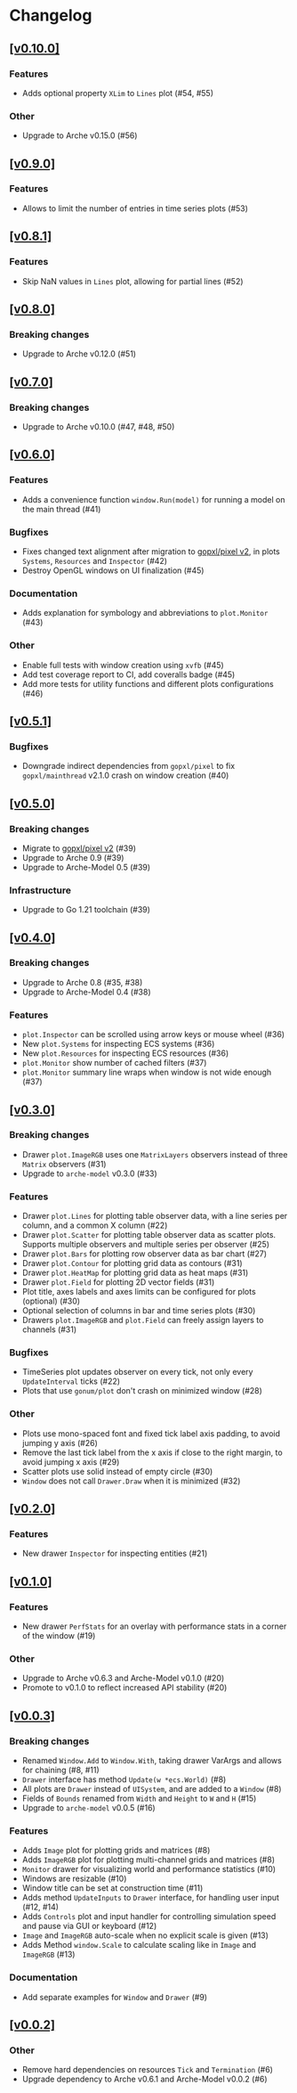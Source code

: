 # Changelog

## [[v0.10.0]](https://github.com/mlange-42/arche-pixel/compare/v0.9.0...v0.10.0)

### Features

* Adds optional property `XLim` to `Lines` plot (#54, #55)

### Other

* Upgrade to Arche v0.15.0 (#56)

## [[v0.9.0]](https://github.com/mlange-42/arche-pixel/compare/v0.8.1...v0.9.0)

### Features

* Allows to limit the number of entries in time series plots (#53)

## [[v0.8.1]](https://github.com/mlange-42/arche-pixel/compare/v0.8.0...v0.8.1)

### Features

* Skip NaN values in `Lines` plot, allowing for partial lines (#52)

## [[v0.8.0]](https://github.com/mlange-42/arche-pixel/compare/v0.7.0...v0.8.0)

### Breaking changes

* Upgrade to Arche v0.12.0 (#51)

## [[v0.7.0]](https://github.com/mlange-42/arche-pixel/compare/v0.6.0...v0.7.0)

### Breaking changes

* Upgrade to Arche v0.10.0 (#47, #48, #50)

## [[v0.6.0]](https://github.com/mlange-42/arche-pixel/compare/v0.5.1...v0.6.0)

### Features

* Adds a convenience function `window.Run(model)` for running a model on the main thread (#41)

### Bugfixes

* Fixes changed text alignment after migration to [gopxl/pixel v2](https://github.com/gopxl/pixel), in plots `Systems`, `Resources` and `Inspector` (#42)
* Destroy OpenGL windows on UI finalization (#45)

### Documentation

* Adds explanation for symbology and abbreviations to `plot.Monitor` (#43)

### Other

* Enable full tests with window creation using `xvfb` (#45)
* Add test coverage report to CI, add coveralls badge (#45)
* Add more tests for utility functions and different plots configurations (#46)

## [[v0.5.1]](https://github.com/mlange-42/arche-pixel/compare/v0.5.0...v0.5.1)

### Bugfixes

* Downgrade indirect dependencies from `gopxl/pixel` to fix `gopxl/mainthread` v2.1.0 crash on window creation (#40)

## [[v0.5.0]](https://github.com/mlange-42/arche-pixel/compare/v0.4.0...v0.5.0)

### Breaking changes

* Migrate to [gopxl/pixel v2](https://github.com/gopxl/pixel) (#39)
* Upgrade to Arche 0.9 (#39)
* Upgrade to Arche-Model 0.5 (#39)

### Infrastructure

* Upgrade to Go 1.21 toolchain (#39)

## [[v0.4.0]](https://github.com/mlange-42/arche-pixel/compare/v0.3.0...v0.4.0)

### Breaking changes

* Upgrade to Arche 0.8 (#35, #38)
* Upgrade to Arche-Model 0.4 (#38)

### Features

* `plot.Inspector` can be scrolled using arrow keys or mouse wheel (#36)
* New `plot.Systems` for inspecting ECS systems (#36)
* New `plot.Resources` for inspecting ECS resources (#36)
* `plot.Monitor` show number of cached filters (#37)
* `plot.Monitor` summary line wraps when window is not wide enough (#37)

## [[v0.3.0]](https://github.com/mlange-42/arche-pixel/compare/v0.2.0...v0.3.0)

### Breaking changes

* Drawer `plot.ImageRGB` uses one `MatrixLayers` observers instead of three `Matrix` observers (#31)
* Upgrade to `arche-model` v0.3.0 (#33)

### Features

* Drawer `plot.Lines` for plotting table observer data, with a line series per column, and a common X column (#22)
* Drawer `plot.Scatter` for plotting table observer data as scatter plots. Supports multiple observers and multiple series per observer (#25)
* Drawer `plot.Bars` for plotting row observer data as bar chart (#27)
* Drawer `plot.Contour` for plotting grid data as contours (#31)
* Drawer `plot.HeatMap` for plotting grid data as heat maps (#31)
* Drawer `plot.Field` for plotting 2D vector fields (#31)
* Plot title, axes labels and axes limits can be configured for plots (optional) (#30)
* Optional selection of columns in bar and time series plots (#30)
* Drawers `plot.ImageRGB` and `plot.Field` can freely assign layers to channels (#31)

### Bugfixes

* TimeSeries plot updates observer on every tick, not only every `UpdateInterval` ticks (#22)
* Plots that use `gonum/plot` don't crash on minimized window (#28)

### Other

* Plots use mono-spaced font and fixed tick label axis padding, to avoid jumping y axis (#26)
* Remove the last tick label from the x axis if close to the right margin, to avoid jumping x axis (#29)
* Scatter plots use solid instead of empty circle (#30)
* `Window` does not call `Drawer.Draw` when it is minimized (#32)

## [[v0.2.0]](https://github.com/mlange-42/arche-pixel/compare/v0.1.0...v0.2.0)

### Features

* New drawer `Inspector` for inspecting entities (#21)

## [[v0.1.0]](https://github.com/mlange-42/arche-pixel/compare/v0.0.3...v0.1.0)

### Features

* New drawer `PerfStats` for an overlay with performance stats in a corner of the window (#19)

### Other

* Upgrade to Arche v0.6.3 and Arche-Model v0.1.0 (#20)
* Promote to v0.1.0 to reflect increased API stability (#20)

## [[v0.0.3]](https://github.com/mlange-42/arche-pixel/compare/v0.0.2...v0.0.3)

### Breaking changes

* Renamed `Window.Add` to `Window.With`, taking drawer VarArgs and allows for chaining (#8, #11)
* `Drawer` interface has method `Update(w *ecs.World)` (#8)
* All plots are `Drawer` instead of `UISystem`, and are added to a `Window` (#8)
* Fields of `Bounds` renamed from `Width` and `Height` to `W` and `H` (#15)
* Upgrade to `arche-model` v0.0.5 (#16)

### Features

* Adds `Image` plot for plotting grids and matrices (#8)
* Adds `ImageRGB` plot for plotting multi-channel grids and matrices (#8)
* `Monitor` drawer for visualizing world and performance statistics (#10)
* Windows are resizable (#10)
* Window title can be set at construction time (#11)
* Adds method `UpdateInputs` to `Drawer` interface, for handling user input (#12, #14)
* Adds `Controls` plot and input handler for controlling simulation speed and pause via GUI or keyboard (#12)
* `Image` and `ImageRGB` auto-scale when no explicit scale is given (#13)
* Adds Method `window.Scale` to calculate scaling like in `Image` and `ImageRGB` (#13)

### Documentation

* Add separate examples for `Window` and `Drawer` (#9)

## [[v0.0.2]](https://github.com/mlange-42/arche-pixel/compare/v0.0.1...v0.0.2)

### Other

* Remove hard dependencies on resources `Tick` and `Termination` (#6)
* Upgrade dependency to Arche v0.6.1 and Arche-Model v0.0.2 (#6)